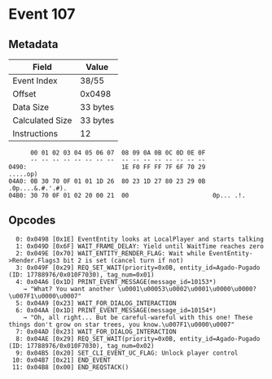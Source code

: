 # Event 107

## Metadata

| Field           | Value    |
|-----------------|----------|
| Event Index     | 38/55    |
| Offset          | 0x0498   |
| Data Size       | 33 bytes |
| Calculated Size | 33 bytes |
| Instructions    | 12       |

```
      00 01 02 03 04 05 06 07  08 09 0A 0B 0C 0D 0E 0F
      -- -- -- -- -- -- -- --  -- -- -- -- -- -- -- --
0490:                          1E F0 FF FF 7F 6F 70 29          .....op)
04A0: 0B 30 70 0F 01 01 1D 26  80 23 1D 27 80 23 29 0B  .0p....&.#.'.#).
04B0: 30 70 0F 01 02 20 00 21  00                       0p... .!.       
```

## Opcodes

```
  0: 0x0498 [0x1E] EventEntity looks at LocalPlayer and starts talking
  1: 0x049D [0x6F] WAIT_FRAME_DELAY: Yield until WaitTime reaches zero
  2: 0x049E [0x70] WAIT_ENTITY_RENDER_FLAG: Wait while EventEntity->Render.Flags3 bit 2 is set (cancel turn if not)
  3: 0x049F [0x29] REQ_SET_WAIT(priority=0x0B, entity_id=Agado-Pugado (ID: 17788976/0x010F7030), tag_num=0x01)
  4: 0x04A6 [0x1D] PRINT_EVENT_MESSAGE(message_id=10153*)
    → "What? You want another \u0001\u00053\u0002\u0001\u0000\u0000?\u007F1\u0000\u0007"
  5: 0x04A9 [0x23] WAIT_FOR_DIALOG_INTERACTION
  6: 0x04AA [0x1D] PRINT_EVENT_MESSAGE(message_id=10154*)
    → "Oh, all right... But be careful-wareful with this one! These things don't grow on star trees, you know.\u007F1\u0000\u0007"
  7: 0x04AD [0x23] WAIT_FOR_DIALOG_INTERACTION
  8: 0x04AE [0x29] REQ_SET_WAIT(priority=0x0B, entity_id=Agado-Pugado (ID: 17788976/0x010F7030), tag_num=0x02)
  9: 0x04B5 [0x20] SET_CLI_EVENT_UC_FLAG: Unlock player control
 10: 0x04B7 [0x21] END_EVENT
 11: 0x04B8 [0x00] END_REQSTACK()
```
